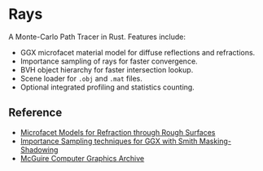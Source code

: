 # Rays

A Monte-Carlo Path Tracer in Rust. Features include:

* GGX microfacet material model for diffuse reflections and refractions.
* Importance sampling of rays for faster convergence.
* BVH object hierarchy for faster intersection lookup.
* Scene loader for `.obj` and `.mat` files.
* Optional integrated profiling and statistics counting.

## Reference

* [Microfacet Models for Refraction through Rough Surfaces](http://www.cs.cornell.edu/~srm/publications/EGSR07-btdf.pdf)
* [Importance Sampling techniques for GGX with Smith Masking-Shadowing](https://schuttejoe.github.io/post/ggximportancesamplingpart1/)
* [McGuire Computer Graphics Archive](https://casual-effects.com/data/)
